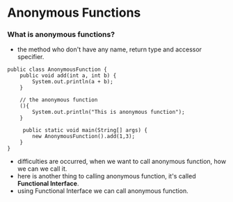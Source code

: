 # Anonymous Functions

### What is anonymous functions?

- the method who don't have any name, return type and accessor specifier.

```
public class AnonymousFunction {
    public void add(int a, int b) {
        System.out.println(a + b);
    }
    
    // the anonymous function
    (){
        System.out.println("This is anonymous function");
    }
  
     public static void main(String[] args) {
        new AnonymousFunction().add(1,3);
    }
}
```

- difficulties are occurred, when we want to call anonymous function, how we can we call it.
- here is another thing to calling anonymous function, it's called <b>Functional Interface</b>.
- using Functional Interface we can call anonymous function.